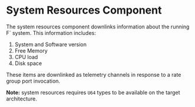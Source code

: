 # System Resources Component

The system resources component downlinks information about the running F´ system. This information includes:

1. System and Software version
2. Free Memory
3. CPU load
4. Disk space

These items are downlinked as telemetry channels in response to a rate group port invocation.

**Note:** system resources requires `U64` types to be available on the target architecture.